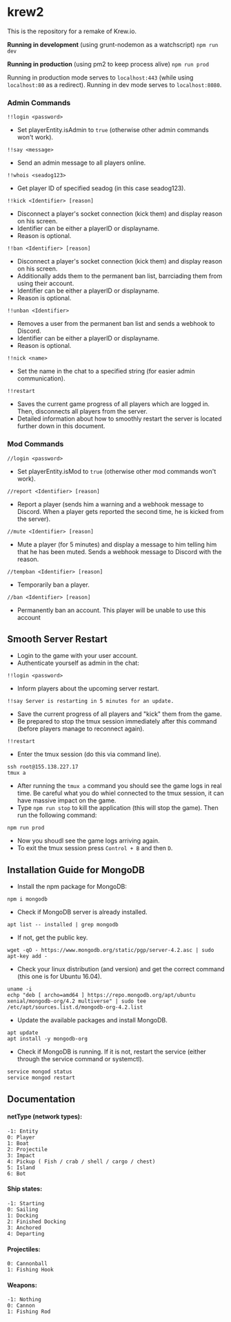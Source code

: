 # krew2
This is the repository for a remake of Krew.io.

**Running in development** (using grunt-nodemon as a watchscript)
``npm run dev``

**Running in production** (using pm2 to keep process alive)
``npm run prod``

Running in production mode serves to ``localhost:443`` (while using ``localhost:80`` as a redirect).
Running in dev mode serves to ``localhost:8080``.

### Admin Commands
 ```
 !!login <password>
 ```
 - Set playerEntity.isAdmin to ``true`` (otherwise other admin commands won't work).

 ```
 !!say <message>
 ```
 - Send an admin message to all players online.

 ```
 !!whois <seadog123>
 ```
 - Get player ID of specified seadog (in this case seadog123).

 ```
 !!kick <Identifier> [reason]
 ```
 - Disconnect a player's socket connection (kick them) and display reason on his screen.
 - Identifier can be either a playerID or displayname.
 - Reason is optional.

 ```
 !!ban <Identifier> [reason]
 ```
 - Disconnect a player's socket connection (kick them) and display reason on his screen.
 - Additionally adds them to the permanent ban list, barrciading them from using their account.
 - Identifier can be either a playerID or displayname.
 - Reason is optional.

 ```
 !!unban <Identifier>
 ```
 - Removes a user from the permanent ban list and sends a webhook to Discord.
 - Identifier can be either a playerID or displayname.
 - Reason is optional.

 ```
 !!nick <name>
 ```
 - Set the name in the chat to a specified string (for easier admin communication).

 ```
 !!restart
 ```
 - Saves the current game progress of all players which are logged in. Then, disconnects all players from the server.
 - Detailed information about how to smoothly restart the server is located further down in this document.

 ### Mod Commands
 ```
 //login <password>
 ```
 - Set playerEntity.isMod to ``true`` (otherwise other mod commands won't work).

 ```
 //report <Identifier> [reason]
 ```
 - Report a player (sends him a warning and a webhook message to Discord. When a player gets reported the second time, he is kicked from the server).

 ```
 //mute <Identifier> [reason]
 ```
 - Mute a player (for 5 minutes) and display a message to him telling him that he has been muted. Sends a webhook message to Discord with the reason.

 ```
 //tempban <Identifier> [reason]
 ```
 - Temporarily ban a player.

 ```
 //ban <Identifier> [reason]
 ```
 - Permanently ban an account. This player will be unable to use this account

## Smooth Server Restart
 - Login to the game with your user account.
 - Authenticate yourself as admin in the chat:
 ```
 !!login <password>
 ```

 - Inform players about the upcoming server restart.
 ```
 !!say Server is restarting in 5 minutes for an update.
 ```

 - Save the current progress of all players and "kick" them from the game.
 - Be prepared to stop the tmux session immediately after this command (before players manage to reconnect again).
 ```
 !!restart
 ```

 - Enter the tmux session (do this via command line).
 ```
 ssh root@155.138.227.17
 tmux a
 ```

 - After running the `tmux a` command you should see the game logs in real time. Be careful what you do whiel connected to the tmux session, it can have massive impact on the game.
 - Type `npm run stop` to kill the application (this will stop the game). Then run the following command:
 ```
 npm run prod
 ```
 - Now you shoudl see the game logs arriving again.
 - To exit the tmux session press `Control + B` and then `D`.

## Installation Guide for MongoDB
 - Install the npm package for MongoDB:
 ```
 npm i mongodb
 ```

 - Check if MongoDB server is already installed.
 ```
 apt list -- installed | grep mongodb
 ```
 - If not, get the public key.
 ```
 wget -qO - https://www.mongodb.org/static/pgp/server-4.2.asc | sudo apt-key add -
 ```

 - Check your linux distribution (and version) and get the correct command (this one is for Ubuntu 16.04).
 ```
 uname -i
 echp "deb [ archo=amd64 ] https://repo.mongodb.org/apt/ubuntu xenial/mongodb-org/4.2 multiverse" | sudo tee /etc/apt/sources.list.d/mongodb-org-4.2.list
 ```

 - Update the available packages and install MongoDB.
 ```
 apt update
 apt install -y mongodb-org
 ```
 - Check if MongoDB is running. If it is not, restart the service (either through the service command or systemctl).
 ```
 service mongod status
 service mongod restart
 ```

## Documentation

#### netType (network types):
 ```
 -1: Entity
 0: Player
 1: Boat
 2: Projectile
 3: Impact
 4: Pickup ( Fish / crab / shell / cargo / chest)
 5: Island
 6: Bot
 ```

#### Ship states:
 ```
 -1: Starting
 0: Sailing
 1: Docking
 2: Finished Docking
 3: Anchored
 4: Departing
 ```

#### Projectiles:
 ```
 0: Cannonball
 1: Fishing Hook
 ```

#### Weapons:
 ```
 -1: Nothing
 0: Cannon
 1: Fishing Rod
